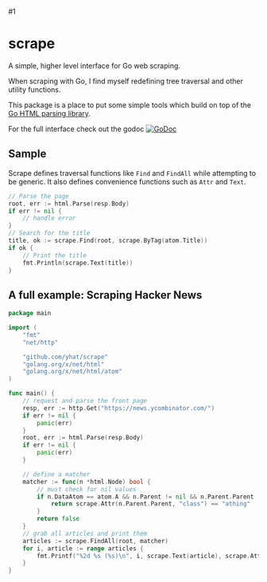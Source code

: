 #1
# scrape

A simple, higher level interface for Go web scraping.

When scraping with Go, I find myself redefining tree traversal and other
utility functions.

This package is a place to put some simple tools which build on top of the
[Go HTML parsing library](https://godoc.org/golang.org/x/net/html).

For the full interface check out the godoc
[![GoDoc](https://godoc.org/github.com/yhat/scrape?status.svg)](https://godoc.org/github.com/yhat/scrape)

## Sample

Scrape defines traversal functions like `Find` and `FindAll` while attempting
to be generic. It also defines convenience functions such as `Attr` and `Text`.

```go
// Parse the page
root, err := html.Parse(resp.Body)
if err != nil {
    // handle error
}
// Search for the title
title, ok := scrape.Find(root, scrape.ByTag(atom.Title))
if ok {
    // Print the title
    fmt.Println(scrape.Text(title))
}
```

## A full example: Scraping Hacker News

```go
package main

import (
	"fmt"
	"net/http"

	"github.com/yhat/scrape"
	"golang.org/x/net/html"
	"golang.org/x/net/html/atom"
)

func main() {
	// request and parse the front page
	resp, err := http.Get("https://news.ycombinator.com/")
	if err != nil {
		panic(err)
	}
	root, err := html.Parse(resp.Body)
	if err != nil {
		panic(err)
	}

	// define a matcher
	matcher := func(n *html.Node) bool {
		// must check for nil values
		if n.DataAtom == atom.A && n.Parent != nil && n.Parent.Parent != nil {
			return scrape.Attr(n.Parent.Parent, "class") == "athing"
		}
		return false
	}
	// grab all articles and print them
	articles := scrape.FindAll(root, matcher)
	for i, article := range articles {
		fmt.Printf("%2d %s (%s)\n", i, scrape.Text(article), scrape.Attr(article, "href"))
	}
}
```
